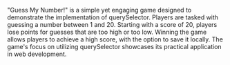 "Guess My Number!" is a simple yet engaging game designed to demonstrate the implementation of querySelector. Players are tasked with guessing a number between 1 and 20. Starting with a score of 20, players lose points for guesses that are too high or too low. Winning the game allows players to achieve a high score, with the option to save it locally. The game's focus on utilizing querySelector showcases its practical application in web development.
